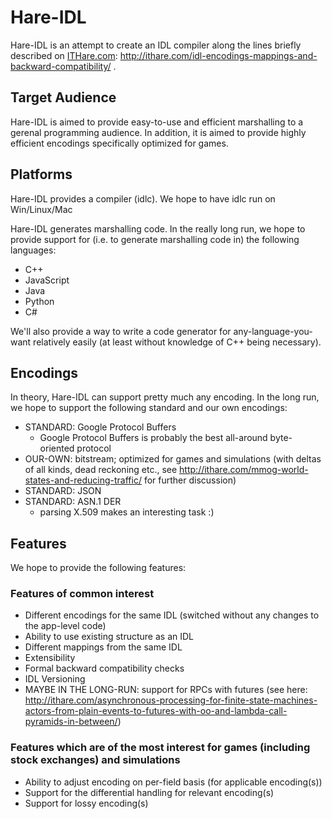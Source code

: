 Hare-IDL
========

Hare-IDL is an attempt to create an IDL compiler along the lines briefly described on [ITHare.com](http://ithare.com/): http://ithare.com/idl-encodings-mappings-and-backward-compatibility/ .

Target Audience
---------------

Hare-IDL is aimed to provide easy-to-use and efficient marshalling to a gerenal programming audience. In addition, it is aimed to provide highly efficient encodings specifically optimized for games.

Platforms
---------

Hare-IDL provides a compiler (idlc). We hope to have idlc run on Win/Linux/Mac

Hare-IDL generates marshalling code. In the really long run, we hope to provide support for (i.e. to generate marshalling code in) the following languages:

- C++
- JavaScript
- Java
- Python
- C#

We'll also provide a way to write a code generator for any-language-you-want relatively easily (at least without knowledge of C++ being necessary).

Encodings
---------

In theory, Hare-IDL can support pretty much any encoding. In the long run, we hope to support the following standard and our own encodings:

- STANDARD: Google Protocol Buffers
    * Google Protocol Buffers is probably the best all-around byte-oriented protocol
- OUR-OWN: bitstream; optimized for games and simulations (with deltas of all kinds, dead reckoning etc., see http://ithare.com/mmog-world-states-and-reducing-traffic/ for further discussion)
- STANDARD: JSON
- STANDARD: ASN.1 DER
    * parsing X.509 makes an interesting task :)

Features
--------

We hope to provide the following features:

### Features of common interest

-  Different encodings for the same IDL (switched without any changes to the app-level code)
-  Ability to use existing structure as an IDL
-  Different mappings from the same IDL
-  Extensibility
-  Formal backward compatibility checks
-  IDL Versioning
-  MAYBE IN THE LONG-RUN: support for RPCs with futures (see here: http://ithare.com/asynchronous-processing-for-finite-state-machines-actors-from-plain-events-to-futures-with-oo-and-lambda-call-pyramids-in-between/)

### Features which are of the most interest for games (including stock exchanges) and simulations

-  Ability to adjust encoding on per-field basis (for applicable encoding(s))
-  Support for the differential handling for relevant encoding(s)
-  Support for lossy encoding(s)
